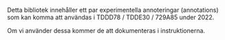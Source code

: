 Detta bibliotek innehåller ett par experimentella annoteringar (annotations) som kan komma att användas i TDDD78 / TDDE30 / 729A85 under
2022.

Om vi använder dessa kommer de att dokumenteras i instruktionerna.
